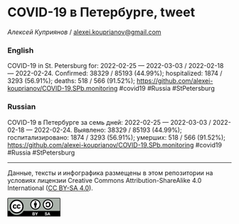 COVID-19 в Петербурге, tweet
============================

*Алексей Куприянов* /
<a href="mailto:alexei.kouprianov@gmail.com" class="email">alexei.kouprianov@gmail.com</a>

### English

COVID-19 in St. Petersburg for: 2022-02-25 — 2022-03-03 / 2022-02-18 —
2022-02-24. Сonfirmed: 38329 / 85193 (44.99%); hospitalized: 1874 / 3293
(56.91%); deaths: 518 / 566 (91.52%);
<a href="https://github.com/alexei-kouprianov/COVID-19.SPb.monitoring" class="uri">https://github.com/alexei-kouprianov/COVID-19.SPb.monitoring</a>
\#covid19 \#Russia \#StPetersburg

### Russian

COVID-19 в Петербурге за семь дней: 2022-02-25 — 2022-03-03 / 2022-02-18
— 2022-02-24. Выявлено: 38329 / 85193 (44.99%); госпитализировано: 1874
/ 3293 (56.91%); умерших: 518 / 566 (91.52%);
<a href="https://github.com/alexei-kouprianov/COVID-19.SPb.monitoring" class="uri">https://github.com/alexei-kouprianov/COVID-19.SPb.monitoring</a>
\#covid19 \#Russia \#StPetersburg

------------------------------------------------------------------------

Данные, тексты и инфографика размещены в этом репозитории на условиях
лицензии Creative Commons Attribution-ShareAlike 4.0 International ([CC
BY-SA 4.0](https://creativecommons.org/licenses/by-sa/4.0/)).

![](../misc/CC-BY-SA-icon.png "CC-BY-SA")
